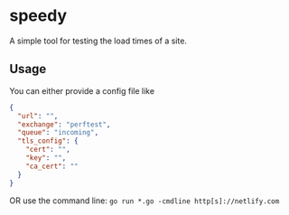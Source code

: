 # speedy
A simple tool for testing the load times of a site.

## Usage
You can either provide a config file like
``` json
{
  "url": "",
  "exchange": "perftest",
  "queue": "incoming",
  "tls_config": {
    "cert": "",
    "key": "",
    "ca_cert": ""
  }
}
```

OR use the command line: `go run *.go -cmdline http[s]://netlify.com`
